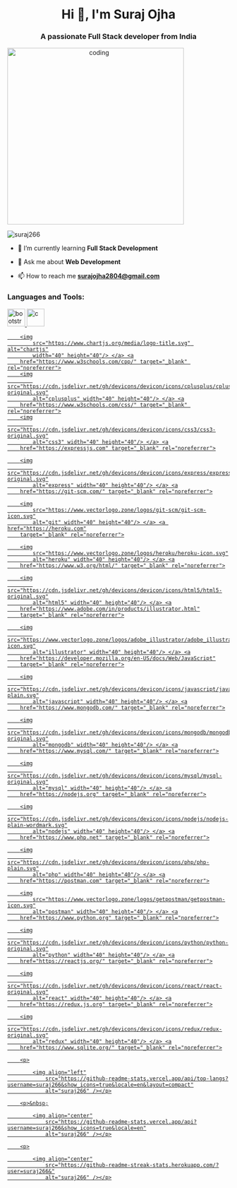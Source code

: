 <h1 align="center">Hi 👋, I'm Suraj Ojha</h1>
<h3 align="center">A passionate Full Stack developer from India</h3>

<img
    style="text-align: center"
    width="400"
    src="https://cdn.dribbble.com/users/1059583/screenshots/4171367/coding-freak.gif"
    alt="coding" />

<p align="left"> <img
        src="https://komarev.com/ghpvc/?username=suraj266&label=Profile%20views&color=0e75b6&style=flat"
        alt="suraj266" /> </p>

- 🌱 I’m currently learning **Full Stack Development**

- 💬 Ask me about **Web Development**

- 📫 How to reach me **surajojha2804@gmail.com**

<!-- <h3 align="left">Connect with me:</h3>
<p align="left">
    <a href="https://www.linkedin.com/in/suraj-ojha-54a23b1b2/" target="blank">
        <img
            align="center"
            src="https://cdn.jsdelivr.net/gh/devicons/devicon/icons/linkedin/linkedin-original.svg"
            alt="suraj ojha" height="30" width="40" />
    </a>
    <a href="https://instagram.com/suraj_ojha__" target="blank">
        <img
            align="center"
            src="https://th.bing.com/th/id/OIP.-pBDAXIGqjoG5yL72JvwpwHaHa?pid=ImgDet&rs=1"
            alt="suraj_ojha__" height="30" width="40" />
    </a>
    <a href="https://www.hackerrank.com/surajojha2804" target="blank">
        <img
            align="center"
            src="https://raw.githubusercontent.com/rahuldkjain/github-profile-readme-generator/master/src/images/icons/Social/hackerrank.svg"
            alt="suraj ojha" height="30" width="40" />
    </a>
</p> -->
<h3 align="left">Languages and Tools:</h3>
<p align="left"> <a href="https://getbootstrap.com" target="_blank"
        rel="noreferrer"> <img
            src="https://cdn.jsdelivr.net/gh/devicons/devicon/icons/bootstrap/bootstrap-original.svg"
            alt="bootstrap" width="40" height="40"/> </a> <a
        href="https://www.cprogramming.com/" target="_blank" rel="noreferrer">
        <img
            src="https://cdn.jsdelivr.net/gh/devicons/devicon/icons/c/c-original.svg"
            alt="c" width="40" height="40"/> </a> <a
        href="https://www.chartjs.org" target="_blank" rel="noreferrer">

        <img
            src="https://www.chartjs.org/media/logo-title.svg" alt="chartjs"
            width="40" height="40"/> </a> <a
        href="https://www.w3schools.com/cpp/" target="_blank" rel="noreferrer">
        <img
            src="https://cdn.jsdelivr.net/gh/devicons/devicon/icons/cplusplus/cplusplus-original.svg"
            alt="cplusplus" width="40" height="40"/> </a> <a
        href="https://www.w3schools.com/css/" target="_blank" rel="noreferrer">
        <img
            src="https://cdn.jsdelivr.net/gh/devicons/devicon/icons/css3/css3-original.svg"
            alt="css3" width="40" height="40"/> </a> <a
        href="https://expressjs.com" target="_blank" rel="noreferrer">

        <img
            src="https://cdn.jsdelivr.net/gh/devicons/devicon/icons/express/express-original.svg"
            alt="express" width="40" height="40"/> </a> <a
        href="https://git-scm.com/" target="_blank" rel="noreferrer">

        <img
            src="https://www.vectorlogo.zone/logos/git-scm/git-scm-icon.svg"
            alt="git" width="40" height="40"/> </a> <a href="https://heroku.com"
        target="_blank" rel="noreferrer">

        <img
            src="https://www.vectorlogo.zone/logos/heroku/heroku-icon.svg"
            alt="heroku" width="40" height="40"/> </a> <a
        href="https://www.w3.org/html/" target="_blank" rel="noreferrer">

        <img
            src="https://cdn.jsdelivr.net/gh/devicons/devicon/icons/html5/html5-original.svg"
            alt="html5" width="40" height="40"/> </a> <a
        href="https://www.adobe.com/in/products/illustrator.html"
        target="_blank" rel="noreferrer">

        <img
            src="https://www.vectorlogo.zone/logos/adobe_illustrator/adobe_illustrator-icon.svg"
            alt="illustrator" width="40" height="40"/> </a> <a
        href="https://developer.mozilla.org/en-US/docs/Web/JavaScript"
        target="_blank" rel="noreferrer">

        <img
            src="https://cdn.jsdelivr.net/gh/devicons/devicon/icons/javascript/javascript-plain.svg"
            alt="javascript" width="40" height="40"/> </a> <a
        href="https://www.mongodb.com/" target="_blank" rel="noreferrer">

        <img
            src="https://cdn.jsdelivr.net/gh/devicons/devicon/icons/mongodb/mongodb-original.svg"
            alt="mongodb" width="40" height="40"/> </a> <a
        href="https://www.mysql.com/" target="_blank" rel="noreferrer">

        <img
            src="https://cdn.jsdelivr.net/gh/devicons/devicon/icons/mysql/mysql-original.svg"
            alt="mysql" width="40" height="40"/> </a> <a
        href="https://nodejs.org" target="_blank" rel="noreferrer">

        <img
            src="https://cdn.jsdelivr.net/gh/devicons/devicon/icons/nodejs/nodejs-plain-wordmark.svg"
            alt="nodejs" width="40" height="40"/> </a> <a
        href="https://www.php.net" target="_blank" rel="noreferrer">

        <img
            src="https://cdn.jsdelivr.net/gh/devicons/devicon/icons/php/php-plain.svg"
            alt="php" width="40" height="40"/> </a> <a
        href="https://postman.com" target="_blank" rel="noreferrer">

        <img
            src="https://www.vectorlogo.zone/logos/getpostman/getpostman-icon.svg"
            alt="postman" width="40" height="40"/> </a> <a
        href="https://www.python.org" target="_blank" rel="noreferrer">

        <img
            src="https://cdn.jsdelivr.net/gh/devicons/devicon/icons/python/python-original.svg"
            alt="python" width="40" height="40"/> </a> <a
        href="https://reactjs.org/" target="_blank" rel="noreferrer">

        <img
            src="https://cdn.jsdelivr.net/gh/devicons/devicon/icons/react/react-original.svg"
            alt="react" width="40" height="40"/> </a> <a
        href="https://redux.js.org" target="_blank" rel="noreferrer">

        <img
            src="https://cdn.jsdelivr.net/gh/devicons/devicon/icons/redux/redux-original.svg"
            alt="redux" width="40" height="40"/> </a> <a
        href="https://www.sqlite.org/" target="_blank" rel="noreferrer">

        <p>

            <img align="left"
                src="https://github-readme-stats.vercel.app/api/top-langs?username=suraj266&show_icons=true&locale=en&layout=compact"
                alt="suraj266" /></p>

        <p>&nbsp;

            <img align="center"
                src="https://github-readme-stats.vercel.app/api?username=suraj266&show_icons=true&locale=en"
                alt="suraj266" /></p>

        <p>

            <img align="center"
                src="https://github-readme-streak-stats.herokuapp.com/?user=suraj266&"
                alt="suraj266" /></p>
